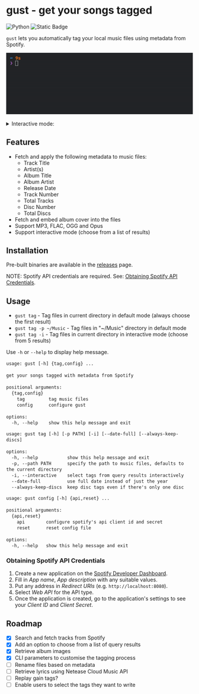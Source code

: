 # gust - get your songs tagged

![Python](https://img.shields.io/badge/python-3670A0?style=for-the-badge&logo=python&logoColor=ffdd54)
![Static Badge](https://img.shields.io/badge/version-0.1.2-blue?style=for-the-badge)


`gust` lets you automatically tag your local music files using metadata from Spotify.

![demo](/static/demo.gif)

<details>
<summary>Interactive mode: </summary>

![demo-interactive](/static/demo-interactive.gif)
</details>

## Features

- Fetch and apply the following metadata to music files:
  - Track Title
  - Artist(s)
  - Album Title
  - Album Artist
  - Release Date
  - Track Number
  - Total Tracks
  - Disc Number
  - Total Discs
- Fetch and embed album cover into the files
- Support MP3, FLAC, OGG and Opus
- Support interactive mode (choose from a list of results)

## Installation

Pre-built binaries are available in the [releases](https://github.com/ohyiheng/gust/releases) page.

NOTE: Spotify API credentials are required. See: [Obtaining Spotify API Credentials](#obtaining-spotify-api-credentials).


## Usage

- `gust tag` - Tag files in current directory in default mode (always choose the first result)
- `gust tag -p ~/Music` - Tag files in "~/Music" directory in default mode
- `gust tag -i` - Tag files in current directory in interactive mode (choose from 5 results)

Use `-h` or `--help` to display help message.

```
usage: gust [-h] {tag,config} ...

get your songs tagged with metadata from Spotify

positional arguments:
  {tag,config}
    tag         tag music files
    config      configure gust

options:
  -h, --help    show this help message and exit
```

```
usage: gust tag [-h] [-p PATH] [-i] [--date-full] [--always-keep-discs]

options:
  -h, --help           show this help message and exit
  -p, --path PATH      specify the path to music files, defaults to the current directory
  -i, --interactive    select tags from query results interactively
  --date-full          use full date instead of just the year
  --always-keep-discs  keep disc tags even if there's only one disc
```

```
usage: gust config [-h] {api,reset} ...

positional arguments:
  {api,reset}
    api        configure spotify's api client id and secret
    reset      reset config file

options:
  -h, --help   show this help message and exit
```

### Obtaining Spotify API Credentials

1. Create a new application on the [Spotify Developer Dashboard](https://developer.spotify.com/dashboard/create).
2. Fill in *App name*, *App description* with any suitable values.
3. Put any address in *Redirect URIs* (e.g. `http://localhost:8080`).
4. Select *Web API* for the API type.
5. Once the application is created, go to the application's settings to see your *Client ID* and *Client Secret*.

## Roadmap

- [x] Search and fetch tracks from Spotify
- [x] Add an option to choose from a list of query results
- [x] Retrieve album images
- [x] CLI parameters to customise the tagging process
- [ ] Rename files based on metadata
- [ ] Retrieve lyrics using Netease Cloud Music API
- [ ] Replay gain tags?
- [ ] Enable users to select the tags they want to write